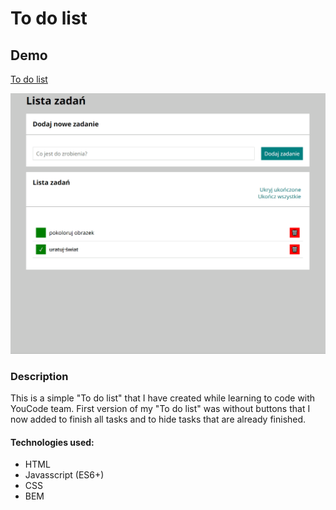# To do list

## Demo 

[To do list](https://jedal1ty.github.io/to-do-list/)

![homepage demo](images/demo.gif)

### Description

This is a simple "To do list" that I have created while learning to code with YouCode team.
First version of my "To do list" was without buttons that I now added to finish all tasks and to hide tasks that
are already finished.

#### Technologies used:
- HTML
- Javasscript (ES6+)
- CSS
- BEM
